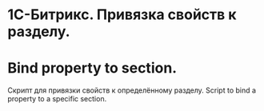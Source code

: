 # 1С-Битрикс. Привязка свойств к разделу.
# Bind property to section.

Скрипт для привязки свойств к определённому разделу.
Script to bind a property to a specific section.
